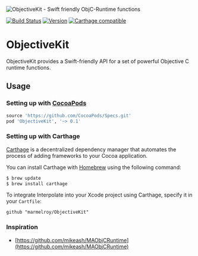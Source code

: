 ![ObjectiveKit - Swift friendly ObjC-Runtime functions ](https://cloud.githubusercontent.com/assets/889949/20248917/e1f1cebe-a9ee-11e6-8573-20e7379ec760.png)


[![Build Status](https://travis-ci.org/marmelroy/ObjectiveKit.svg?branch=master)](https://travis-ci.org/marmelroy/ObjectiveKit)
[![Version](http://img.shields.io/cocoapods/v/ObjectiveKit.svg)](http://cocoapods.org/?q=ObjectiveKit)
[![Carthage compatible](https://img.shields.io/badge/Carthage-compatible-4BC51D.svg?style=flat)](https://github.com/Carthage/Carthage)

# ObjectiveKit
ObjectiveKit provides a Swift-friendly API for a set of powerful Objective C runtime functions.

## Usage


### Setting up with [CocoaPods](http://cocoapods.org/?q=ObjectiveKit)
```ruby
source 'https://github.com/CocoaPods/Specs.git'
pod 'ObjectiveKit', '~> 0.1'
```

### Setting up with Carthage

[Carthage](https://github.com/Carthage/Carthage) is a decentralized dependency manager that automates the process of adding frameworks to your Cocoa application.

You can install Carthage with [Homebrew](http://brew.sh/) using the following command:

```bash
$ brew update
$ brew install carthage
```

To integrate Interpolate into your Xcode project using Carthage, specify it in your `Cartfile`:

```ogdl
github "marmelroy/ObjectiveKit"
```

### Inspiration
- [https://github.com/mikeash/MAObjCRuntime](https://github.com/mikeash/MAObjCRuntime)
